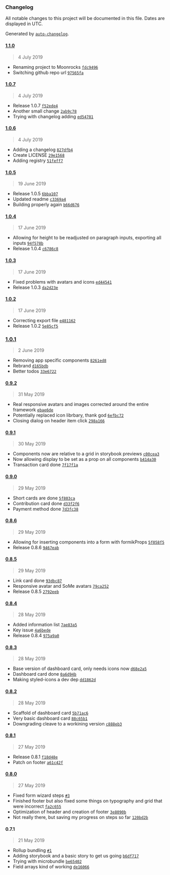 ### Changelog

All notable changes to this project will be documented in this file. Dates are displayed in UTC.

Generated by [`auto-changelog`](https://github.com/CookPete/auto-changelog).

#### [1.1.0](https://github.com/mnsht/moonrocks/compare/1.0.7...1.1.0)

> 4 July 2019

- Renaming project to Moonrocks [`fdc9496`](https://github.com/mnsht/moonrocks/commit/fdc949663e3cbe93eadb779b38508a2853f67426)
- Switching github repo url [`97565fa`](https://github.com/mnsht/moonrocks/commit/97565fac459f230c23cf5c68eb3e7588d4dbc531)

#### [1.0.7](https://github.com/mnsht/moonrocks/compare/1.0.6...1.0.7)

> 4 July 2019

- Release 1.0.7 [`f52ede4`](https://github.com/mnsht/moonrocks/commit/f52ede4a5759da02a6751e2cdd26b73611277dba)
- Another small change [`2ab9c78`](https://github.com/mnsht/moonrocks/commit/2ab9c78adc4d05de8332b6b4efb18a575dd222ec)
- Trying with changelog adding [`ed54781`](https://github.com/mnsht/moonrocks/commit/ed547818b53b8207ef34a6a6ea091a0f08a9be03)

#### [1.0.6](https://github.com/mnsht/moonrocks/compare/1.0.5...1.0.6)

> 4 July 2019

- Adding a changelog [`827dfb4`](https://github.com/mnsht/moonrocks/commit/827dfb4124b52d98031181f04e68d852633c267c)
- Create LICENSE [`29e1568`](https://github.com/mnsht/moonrocks/commit/29e1568fb1798e2d7812bcc9b110cfa8f661333c)
- Adding registry [`51feff7`](https://github.com/mnsht/moonrocks/commit/51feff7fbef0f3b013aef2f863a1229b8aabbefa)

#### [1.0.5](https://github.com/mnsht/moonrocks/compare/1.0.4...1.0.5)

> 19 June 2019

- Release 1.0.5 [`6bba107`](https://github.com/mnsht/moonrocks/commit/6bba10754e42fb99e05f84bb5d6798d7e74fd985)
- Updated readme [`c3369a4`](https://github.com/mnsht/moonrocks/commit/c3369a40b046e8f740a5e019ab94296f72fc943c)
- Building properly again [`b66d676`](https://github.com/mnsht/moonrocks/commit/b66d6761f81bd97251051117e59d1b59b38c1b95)

#### [1.0.4](https://github.com/mnsht/moonrocks/compare/1.0.3...1.0.4)

> 17 June 2019

- Allowing for height to be readjusted on paragraph inputs, exporting all inputs [`94f578b`](https://github.com/mnsht/moonrocks/commit/94f578bd2319ecbc1c69ab7dcea54a492a5e808f)
- Release 1.0.4 [`c6786c8`](https://github.com/mnsht/moonrocks/commit/c6786c8f917d77a7cec856d859ba19f564c59301)

#### [1.0.3](https://github.com/mnsht/moonrocks/compare/1.0.2...1.0.3)

> 17 June 2019

- Fixed problems with avatars and icons [`ed44541`](https://github.com/mnsht/moonrocks/commit/ed445413c96680d4a3c5894dbf8fe77ae6127a0c)
- Release 1.0.3 [`da2d23e`](https://github.com/mnsht/moonrocks/commit/da2d23ed2b10ba5b5fdc69ffc2f21039eb6a6b5e)

#### [1.0.2](https://github.com/mnsht/moonrocks/compare/1.0.1...1.0.2)

> 17 June 2019

- Correcting export file [`e481162`](https://github.com/mnsht/moonrocks/commit/e481162b2827a9ca40959f7934d188529e624837)
- Release 1.0.2 [`5e85cf5`](https://github.com/mnsht/moonrocks/commit/5e85cf56f4da0b11efdd5bbb10327fd805c7ffca)

### [1.0.1](https://github.com/mnsht/moonrocks/compare/0.9.2...1.0.1)

> 2 June 2019

- Removing app specific components [`8261ed8`](https://github.com/mnsht/moonrocks/commit/8261ed8b1df8867b768677e79a73888d794eb82f)
- Rebrand [`d165bdb`](https://github.com/mnsht/moonrocks/commit/d165bdb2a931773ec8fac1a8efce5a9b8821b2e0)
- Better todos [`33e6722`](https://github.com/mnsht/moonrocks/commit/33e672222d5da482a22d9105ca72007307b34a39)

#### [0.9.2](https://github.com/mnsht/moonrocks/compare/0.9.1...0.9.2)

> 31 May 2019

- Real responsive avatars and images corrected around the entire framework [`ebae6de`](https://github.com/mnsht/moonrocks/commit/ebae6de811f21e79858892ca3b1a4af8d2d37fe6)
- Potentially replaced icon librbary, thank god [`6efbc72`](https://github.com/mnsht/moonrocks/commit/6efbc7246963867952a7e2d11adb47a9181517dd)
- Closing dialog on header item click [`298a166`](https://github.com/mnsht/moonrocks/commit/298a166de60e7c21af13ca4aa87dfc9ba09f3f06)

#### [0.9.1](https://github.com/mnsht/moonrocks/compare/0.9.0...0.9.1)

> 30 May 2019

- Components now are relative to a grid in storybook previews [`c00cea3`](https://github.com/mnsht/moonrocks/commit/c00cea3444e1fdfe36a36eda6887f911b9eb86ef)
- Now allowing display to be set as a prop on all components [`b414a30`](https://github.com/mnsht/moonrocks/commit/b414a3026d90e12f6030505ef9c10cfcc53b6407)
- Transaction card done [`7f17f1a`](https://github.com/mnsht/moonrocks/commit/7f17f1ae578aafcb71a6b6deece7fa712d455f26)

#### [0.9.0](https://github.com/mnsht/moonrocks/compare/0.8.6...0.9.0)

> 29 May 2019

- Short cards are done [`5f803ca`](https://github.com/mnsht/moonrocks/commit/5f803ca01d7be02dfb0114f7aa5788e7c01f5752)
- Contribution card done [`d33f2f6`](https://github.com/mnsht/moonrocks/commit/d33f2f6971e1b372eba769aa15c28651c2cfe06c)
- Payment method done [`7d3fc38`](https://github.com/mnsht/moonrocks/commit/7d3fc384c6a5008568890c35c6fc77971bfd6652)

#### [0.8.6](https://github.com/mnsht/moonrocks/compare/0.8.5...0.8.6)

> 29 May 2019

- Allowing for inserting components into a form with formikProps [`5f058f5`](https://github.com/mnsht/moonrocks/commit/5f058f5a8a4c94327e3b91317380bc74656c5b6f)
- Release 0.8.6 [`9467eab`](https://github.com/mnsht/moonrocks/commit/9467eabb9d5a9b21fe5ba7d2e9e6ec71875d4d3e)

#### [0.8.5](https://github.com/mnsht/moonrocks/compare/0.8.4...0.8.5)

> 29 May 2019

- Link card done [`93dbc87`](https://github.com/mnsht/moonrocks/commit/93dbc8789f5953916225868c199e6cf6e779a45c)
- Responsive avatar and SoMe avatars [`79ca252`](https://github.com/mnsht/moonrocks/commit/79ca25234b27bfa6ab45f570fd782267ab0a093b)
- Release 0.8.5 [`2792eeb`](https://github.com/mnsht/moonrocks/commit/2792eebf74e9f76125b2e44bad2c5596244a79f0)

#### [0.8.4](https://github.com/mnsht/moonrocks/compare/0.8.3...0.8.4)

> 28 May 2019

- Added information list [`7ae83a5`](https://github.com/mnsht/moonrocks/commit/7ae83a5a1a594cb654eab0ccf3b12f7cc2ef5b11)
- Key issue [`4a6bede`](https://github.com/mnsht/moonrocks/commit/4a6bedecd1b19f656d6bf6a0b2c071a2a2796dff)
- Release 0.8.4 [`975a9a0`](https://github.com/mnsht/moonrocks/commit/975a9a0ee47513a58c6fc8c656b4d38272b96c87)

#### [0.8.3](https://github.com/mnsht/moonrocks/compare/0.8.2...0.8.3)

> 28 May 2019

- Base version of dashboard card, only needs icons now [`d68e2a5`](https://github.com/mnsht/moonrocks/commit/d68e2a5f02d8267c7692577433de0ae1aa09d91c)
- Dashboard card done [`0a6d94b`](https://github.com/mnsht/moonrocks/commit/0a6d94b10a84a23a9ae4aa0ea8c331f986538a22)
- Making styled-icons a dev dep [`dd1862d`](https://github.com/mnsht/moonrocks/commit/dd1862df0ef799cdb86f7ff3b23c842828114566)

#### [0.8.2](https://github.com/mnsht/moonrocks/compare/0.8.1...0.8.2)

> 28 May 2019

- Scaffold of dashboard card [`5b71ac6`](https://github.com/mnsht/moonrocks/commit/5b71ac67d00597c93a4b7590da7d140857b54134)
- Very basic dashboard card [`88c65b1`](https://github.com/mnsht/moonrocks/commit/88c65b12d60a783783473b9041e3282466b8278a)
- Downgrading cleave to a workining version [`c888eb3`](https://github.com/mnsht/moonrocks/commit/c888eb347b0da964571a01f2a0cc7bcc276d6f20)

#### [0.8.1](https://github.com/mnsht/moonrocks/compare/0.8.0...0.8.1)

> 27 May 2019

- Release 0.8.1 [`f18d48e`](https://github.com/mnsht/moonrocks/commit/f18d48ea88b400559d849019e19cf80430b5584d)
- Patch on footer [`a61c42f`](https://github.com/mnsht/moonrocks/commit/a61c42f2b02d2ff5d8cb3f629aad09a80a5a2500)

#### [0.8.0](https://github.com/mnsht/moonrocks/compare/0.7.1...0.8.0)

> 27 May 2019

- Fixed form wizard steps [`#3`](https://github.com/mnsht/moonrocks/pull/3)
- Finished footer but also fixed some things on typography and grid that were incorrect [`fa2c655`](https://github.com/mnsht/moonrocks/commit/fa2c655efe89064630e1500c8b3f3fd0a39d5662)
- Optimization of header and creation of footer [`3e8090b`](https://github.com/mnsht/moonrocks/commit/3e8090bc5689bd51f2dae6eef0ebd34f7054c473)
- Not really there, but saving my progress on steps so far [`120bd2b`](https://github.com/mnsht/moonrocks/commit/120bd2b48fed8ded7dd057fc105e98453d8c20c7)

#### 0.7.1

> 21 May 2019

- Rollup bundling [`#1`](https://github.com/mnsht/moonrocks/pull/1)
- Adding storybook and a basic story to get us going [`b6df717`](https://github.com/mnsht/moonrocks/commit/b6df717344c01e85a77a07be0f4a2d212a1d2e90)
- Trying with microbundle [`be65402`](https://github.com/mnsht/moonrocks/commit/be6540204cc994fbb659f9aca7aa0b3ad8907d2b)
- Field arrays kind of working [`de16066`](https://github.com/mnsht/moonrocks/commit/de16066a09a5dbc035a76fe32fda6da23394e0c0)
